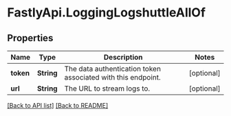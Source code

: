 # FastlyApi.LoggingLogshuttleAllOf

## Properties

Name | Type | Description | Notes
------------ | ------------- | ------------- | -------------
**token** | **String** | The data authentication token associated with this endpoint. | [optional] 
**url** | **String** | The URL to stream logs to. | [optional] 



[[Back to API list]](../../README.md#endpoints) [[Back to README]](../../README.md)

